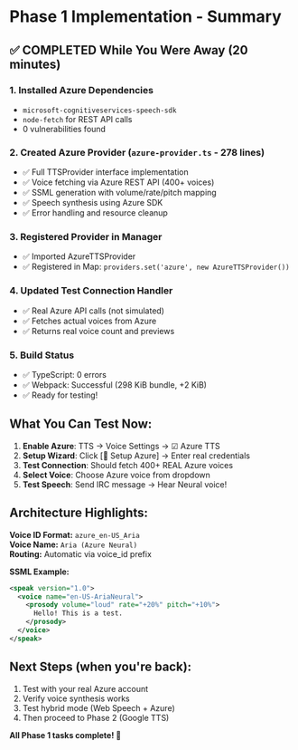 # Phase 1 Implementation - Summary

## ✅ COMPLETED While You Were Away (20 minutes)

### 1. Installed Azure Dependencies
- `microsoft-cognitiveservices-speech-sdk` 
- `node-fetch` for REST API calls
- 0 vulnerabilities found

### 2. Created Azure Provider (`azure-provider.ts` - 278 lines)
- ✅ Full TTSProvider interface implementation
- ✅ Voice fetching via Azure REST API (400+ voices)
- ✅ SSML generation with volume/rate/pitch mapping
- ✅ Speech synthesis using Azure SDK
- ✅ Error handling and resource cleanup

### 3. Registered Provider in Manager
- ✅ Imported AzureTTSProvider
- ✅ Registered in Map: `providers.set('azure', new AzureTTSProvider())`

### 4. Updated Test Connection Handler
- ✅ Real Azure API calls (not simulated)
- ✅ Fetches actual voices from Azure
- ✅ Returns real voice count and previews

### 5. Build Status
- ✅ TypeScript: 0 errors
- ✅ Webpack: Successful (298 KiB bundle, +2 KiB)
- ✅ Ready for testing!

## What You Can Test Now:

1. **Enable Azure**: TTS → Voice Settings → ☑ Azure TTS
2. **Setup Wizard**: Click [🔧 Setup Azure] → Enter real credentials
3. **Test Connection**: Should fetch 400+ REAL Azure voices
4. **Select Voice**: Choose Azure voice from dropdown
5. **Test Speech**: Send IRC message → Hear Neural voice!

## Architecture Highlights:

**Voice ID Format:** `azure_en-US_Aria`  
**Voice Name:** `Aria (Azure Neural)`  
**Routing:** Automatic via voice_id prefix  

**SSML Example:**
```xml
<speak version="1.0">
  <voice name="en-US-AriaNeural">
    <prosody volume="loud" rate="+20%" pitch="+10%">
      Hello! This is a test.
    </prosody>
  </voice>
</speak>
```

## Next Steps (when you're back):

1. Test with your real Azure account
2. Verify voice synthesis works
3. Test hybrid mode (Web Speech + Azure)
4. Then proceed to Phase 2 (Google TTS)

**All Phase 1 tasks complete! 🎉**
